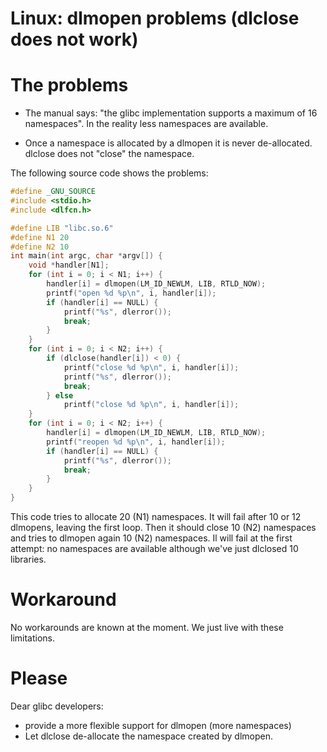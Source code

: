 Linux: dlmopen problems (dlclose does not work)
====

# The problems

* The manual says: "the glibc implementation supports a maximum of 16 namespaces".
In the reality less namespaces are available.

* Once a namespace is allocated by a dlmopen it is never de-allocated.
dlclose does not "close" the namespace.

The following source code shows the problems: 
```C
#define _GNU_SOURCE
#include <stdio.h>
#include <dlfcn.h>

#define LIB "libc.so.6"
#define N1 20
#define N2 10
int main(int argc, char *argv[]) {
	void *handler[N1];
	for (int i = 0; i < N1; i++) {
		handler[i] = dlmopen(LM_ID_NEWLM, LIB, RTLD_NOW);
		printf("open %d %p\n", i, handler[i]);
		if (handler[i] == NULL) {
			printf("%s", dlerror());
			break;
		}
	}
	for (int i = 0; i < N2; i++) {
		if (dlclose(handler[i]) < 0) {
			printf("close %d %p\n", i, handler[i]);
			printf("%s", dlerror());
			break;
		} else
			printf("close %d %p\n", i, handler[i]);
	}
	for (int i = 0; i < N2; i++) {
		handler[i] = dlmopen(LM_ID_NEWLM, LIB, RTLD_NOW);
		printf("reopen %d %p\n", i, handler[i]);
		if (handler[i] == NULL) {
			printf("%s", dlerror());
			break;
		}
	}
}
```

This code tries to allocate 20 (N1) namespaces. It will fail after 10 or
12 dlmopens, leaving the first loop. Then it should close 10 (N2) namespaces and
tries to dlmopen again 10 (N2) namespaces. Il will fail at the first attempt:
no namespaces are available although we've just dlclosed 10 libraries.

# Workaround

No workarounds are known at the moment. We just live with these limitations.

# Please

Dear glibc developers: 

* provide a more flexible support for dlmopen (more namespaces)
* Let dlclose de-allocate the namespace created by dlmopen.
